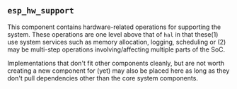 ## `esp_hw_support` ##

This component contains hardware-related operations for supporting the system. These operations
are one level above that of `hal` in that these(1) use system services such as memory allocation, logging, scheduling
or (2) may be multi-step operations involving/affecting multiple parts of the SoC.

Implementations that don't fit other components cleanly, but are not worth creating a new component for (yet) may also be placed here as long as they don't pull dependencies other than the core system components.